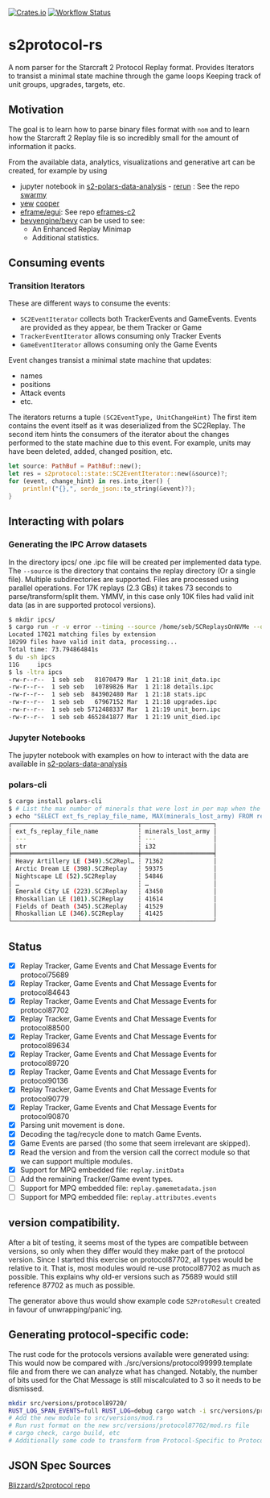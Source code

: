 [![Crates.io](https://img.shields.io/crates/v/s2protocol.svg)](https://crates.io/crates/s2protocol)
[![Workflow Status](https://github.com/sebosp/s2protocol-rs/workflows/Rust/badge.svg)](https://github.com/sebosp/s2protocol-rs/actions?query=workflow%3A%22Rust%22)

# s2protocol-rs

A nom parser for the Starcraft 2 Protocol Replay format.
Provides Iterators to transist a minimal state machine through the game loops
Keeping track of unit groups, upgrades, targets, etc.

## Motivation

The goal is to learn how to parse binary files format with `nom` and to learn
how the Starcraft 2 Replay file is so incredibly small for the amount of
information it packs.

From the available data, analytics, visualizations and generative art can be created, for example
by using 
- jupyter notebook in [s2-polars-data-analysis](https://github.com/sebosp/s2-polars-data-analysis) - [rerun](https://github.com/rerun-io/rerun) : See the repo [swarmy](https://github.com/sebosp/swarmy)
- [yew](https://github.com/yewstack/yew) [cooper](https://github.com/sebosp/cooper)
- [eframe/egui](https://github.com/emilk/egui): See repo [eframes-c2](https://github.com/sebosp/eframe-sc2)
- [bevyengine/bevy](https://github.com/bevyengine/bevy) can be used to see:
  - An Enhanced Replay Minimap
  - Additional statistics.

## Consuming events

### Transition Iterators

These are different ways to consume the events:

- `SC2EventIterator` collects both TrackerEvents and GameEvents. Events are provided as they appear, be them Tracker or Game
- `TrackerEventIterator` allows consuming only Tracker Events
- `GameEventIterator` allows consuming only the Game Events

Event changes transist a minimal state machine that updates:
- names
- positions
- Attack events
- etc.

The iterators returns a tuple `(SC2EventType, UnitChangeHint)`
The first item contains the event itself as it was deserialized from the SC2Replay.
The second item hints the consumers of the iterator about the changes performed to the state machine due to this event.
For example, units may have been deleted, added, changed position, etc.

```rust
let source: PathBuf = PathBuf::new();
let res = s2protocol::state::SC2EventIterator::new(&source)?;
for (event, change_hint) in res.into_iter() {
    println!("{},", serde_json::to_string(&event)?);
}
```

## Interacting with polars

### Generating the IPC Arrow datasets

In the directory ipcs/ one .ipc file will be created per implemented data type.
The `--source` is the directory that contains the replay directory (Or a single file).
Multiple subdirectories are supported.
Files are processed using parallel operations.
For 17K replays (2.3 GBs) it takes 73 seconds to parse/transform/split them. YMMV, in this case only 10K files had valid init data (as in are supported protocol versions).

```bash
$ mkdir ipcs/
$ cargo run -r -v error --timing --source /home/seb/SCReplaysOnNVMe --output /home/seb/git/s2protocol-rs/ipcs/ write-arrow-ipc --process-max-files 10000000 all
Located 17021 matching files by extension
10299 files have valid init data, processing...
Total time: 73.794864841s
$ du -sh ipcs
11G     ipcs
$ ls -ltra ipcs
-rw-r--r--  1 seb seb   81070479 Mar  1 21:18 init_data.ipc
-rw-r--r--  1 seb seb   10789826 Mar  1 21:18 details.ipc
-rw-r--r--  1 seb seb  843902480 Mar  1 21:18 stats.ipc
-rw-r--r--  1 seb seb   67967152 Mar  1 21:18 upgrades.ipc
-rw-r--r--  1 seb seb 5712488337 Mar  1 21:19 unit_born.ipc
-rw-r--r--  1 seb seb 4652841877 Mar  1 21:19 unit_died.ipc
```

### Jupyter Notebooks

The jupyter notebook with examples on how to interact with the data are available in [s2-polars-data-analysis](https://github.com/sebosp/s2-polars-data-analysis)

### polars-cli

```bash
$ cargo install polars-cli
$ # List the max number of minerals that were lost in per map when the army was killed.
❯ echo "SELECT ext_fs_replay_file_name, MAX(minerals_lost_army) FROM read_ipc('/home/seb/git/s2protocol-rs/ipcs/stats.ipc') GROUP BY ext_fs_replay_file_name ORDER BY minerals_lost_army DESC;"|polars
┌───────────────────────────────────┬────────────────────┐
│ ext_fs_replay_file_name           ┆ minerals_lost_army │
│ ---                               ┆ ---                │
│ str                               ┆ i32                │
╞═══════════════════════════════════╪════════════════════╡
│ Heavy Artillery LE (349).SC2Repl… ┆ 71362              │
│ Arctic Dream LE (398).SC2Replay   ┆ 59375              │
│ Nightscape LE (52).SC2Replay      ┆ 54846              │
│ …                                 ┆ …                  │
│ Emerald City LE (223).SC2Replay   ┆ 43450              │
│ Rhoskallian LE (101).SC2Replay    ┆ 41614              │
│ Fields of Death (345).SC2Replay   ┆ 41529              │
│ Rhoskallian LE (346).SC2Replay    ┆ 41425              │
└───────────────────────────────────┴────────────────────┘
```


## Status

- [x] Replay Tracker, Game Events and Chat Message Events for protocol75689
- [x] Replay Tracker, Game Events and Chat Message Events for protocol84643
- [x] Replay Tracker, Game Events and Chat Message Events for protocol87702
- [x] Replay Tracker, Game Events and Chat Message Events for protocol88500
- [x] Replay Tracker, Game Events and Chat Message Events for protocol89634
- [x] Replay Tracker, Game Events and Chat Message Events for protocol89720
- [x] Replay Tracker, Game Events and Chat Message Events for protocol90136
- [x] Replay Tracker, Game Events and Chat Message Events for protocol90779
- [x] Replay Tracker, Game Events and Chat Message Events for protocol90870
- [x] Parsing unit movement is done.
- [x] Decoding the tag/recycle done to match Game Events.
- [x] Game Events are parsed (tho some that seem irrelevant are skipped).
- [x] Read the version and from the version call the correct module so that we can support multiple modules.
- [x] Support for MPQ embedded file: `replay.initData`
- [ ] Add the remaining Tracker/Game event types.
- [ ] Support for MPQ embedded file: `replay.gamemetadata.json`
- [ ] Support for MPQ embedded file: `replay.attributes.events`

## version compatibility.

After a bit of testing, it seems most of the types are compatible between versions, so only when they differ would they make part of the protocol version.
Since I started this exercise on protocol87702, all types would be relative to it. That is, most modules would re-use protocol87702 as much as possible.
This explains why old-er versions such as 75689 would still reference 87702 as much as possible.

The generator above thus would show example code `S2ProtoResult` created in favour of unwrapping/panic'ing.

## Generating protocol-specific code:

The rust code for the protocols versions available were generated using:
This would now be compared with ./src/versions/protocol99999.template file and from there we can analyze what has changed.
Notably, the number of bits used for the Chat Message is still miscalculated to 3 so it needs to be dismissed.

```bash
mkdir src/versions/protocol89720/
RUST_LOG_SPAN_EVENTS=full RUST_LOG=debug cargo watch -i src/versions/protocol89720/mod.rs -x 'run -- --source ../s2protocol/json/protocol89720.json generate --output src/versions/protocol89720/mod.rs'
# Add the new module to src/versions/mod.rs
# Run rust format on the new src/versions/protocol87702/mod.rs file
# cargo check, cargo build, etc
# Additionally some code to transform from Protocol-Specific to Protocol-Agnostic was added, TODO: Add to generator.rs
```

## JSON Spec Sources

[Blizzard/s2protocol repo](https://github.com/Blizzard/s2protocol)

